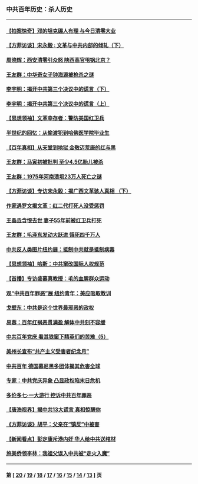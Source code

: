 ### 中共百年历史：杀人历史
---
#### [【拍案惊奇】邓的坦克碾人有理 与今日清零大业](../../pages/nf1176106/n13729574.md?07300430) 
#### [【方菲访谈】宋永毅 : 文革与中共内部的倾轧（下）](../../pages/nf1176106/n13486836.md?07300430) 
#### [周晓辉：西安清零引众怒 陕西高官甩锅北京？](../../pages/nf1176106/n13484627.md?07300430) 
#### [王友群：中华奇女子钟海源被枪杀之谜](../../pages/nf1176106/n13430555.md?07300430) 
#### [李宇明：揭开中共第三个决议中的谎言（下）](../../pages/nf1176106/n13389389.md?07300430) 
#### [李宇明：揭开中共第三个决议中的谎言（上）](../../pages/nf1176106/n13388697.md?07300430) 
#### [【思想领袖】文革幸存者：警防美国红卫兵](../../pages/nf1176106/n13339289.md?07300430) 
#### [半世纪的回忆：从偷渡犯到哈佛医学院毕业生](../../pages/nf1176106/n13345328.md?07300430) 
#### [【百年真相】从天堂到地狱 金敬迈荒唐的红与黑](../../pages/nf1176106/n13336995.md?07300430) 
#### [王友群：马寅初被批判 至少4.5亿胎儿被杀](../../pages/nf1176106/n13260313.md?07300430) 
#### [王友群：1975年河南溃坝23万人死亡之谜](../../pages/nf1176106/n13231576.md?07300430) 
#### [【方菲访谈】专访宋永毅：揭广西文革骇人真相 （下）](../../pages/nf1176106/n13209074.md?07300430) 
#### [作家遇罗文揭文革：红二代打死人没受惩罚](../../pages/nf1176106/n13205254.md?07300430) 
#### [王晶垚含恨去世 妻子55年前被红卫兵打死](../../pages/nf1176106/n13203590.md?07300430) 
#### [王友群：毛泽东发动大跃进 饿死四千万人](../../pages/nf1176106/n13177158.md?07300430) 
#### [中共反人类图片纽约展：抵制中共就是抵制病毒](../../pages/nf1176106/n13115371.md?07300430) 
#### [【思想领袖】哈斯：中共窜改国际人权规范](../../pages/nf1176106/n13053647.md?07300430) 
#### [【首播】专访盛慕真教授：毛的血腥群众运动](../../pages/nf1176106/n13091782.md?07300430) 
#### [观“中共百年罪恶”展 纽约青年：美应吸取教训](../../pages/nf1176106/n13085246.md?07300430) 
#### [戈壁东：中共是这个世界最邪恶的政权](../../pages/nf1176106/n13085641.md?07300430) 
#### [易蓉：百年红祸恶贯满盈 解体中共刻不容缓](../../pages/nf1176106/n13084455.md?07300430) 
#### [中共百年党庆 看其铁窗下精英们的苦难（5）](../../pages/nf1176106/n13076766.md?07300430) 
#### [美州长宣布“共产主义受害者纪念月”](../../pages/nf1176106/n13074024.md?07300430) 
#### [中共百年 德国慕尼黑多团体揭其危害全球](../../pages/nf1176106/n13068873.md?07300430) 
#### [专家：中共党庆异象 凸显政权陷末日危机](../../pages/nf1176106/n13067084.md?07300430) 
#### [多伦多七·一大游行 控诉中共百年罪恶](../../pages/nf1176106/n13062043.md?07300430) 
#### [【唐浩视界】揭中共13大谎言 真相惊醒你](../../pages/nf1176106/n13065208.md?07300430) 
#### [《方菲访谈》胡平：父亲在“镇反”中被害](../../pages/nf1176106/n13064114.md?07300430) 
#### [【新闻看点】彭定康斥港内奸 华人给中共送棺材](../../pages/nf1176106/n13064230.md?07300430) 
#### [旅美侨领李林：我祖父误入中共被“走火入魔”](../../pages/nf1176106/n13062777.md?07300430) 

---
#### 第 [ [20](./20.md?07300430) / [19](./19.md?07300430) / [18](./18.md?07300430) / [17](./17.md?07300430) / [16](./16.md?07300430) / [15](./15.md?07300430) / [14](./14.md?07300430) / [13](./13.md?07300430) ] 页
